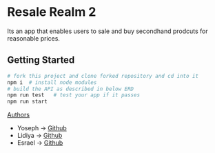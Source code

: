 # Resale Realm 2

Its an app that enables users to sale and buy secondhand prodcuts for reasonable prices.

## Getting Started

```bash
# fork this project and clone forked repository and cd into it
npm i  # install node modules
# build the API as described in below ERD
npm run test   # test your app if it passes
npm run start
```
[Authors](https://github.com/Yosinan/Resale_Realm/blob/main/AUTHORS)
- Yoseph -> [Github](https://github.com/Yosinan)
- Lidiya -> [Github](https://github.com/Lindagez)
- Esrael -> [Github](https://github.com/esru13)

